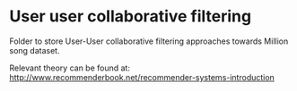 # User user collaborative filtering
Folder to store User-User collaborative filtering approaches towards Million song dataset.

Relevant theory can be found at: http://www.recommenderbook.net/recommender-systems-introduction
